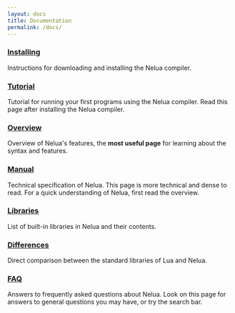 ```yaml
---
layout: docs
title: Documentation
permalink: /docs/
---
```


### [Installing](/installing/)

Instructions for downloading and installing the Nelua compiler.

### [Tutorial](/tutorial/)

Tutorial for running your first programs using the Nelua compiler.
Read this page after installing the Nelua compiler.

### [Overview](/overview/)

Overview of Nelua's features,
the **most useful page** for learning about the syntax and features.

### [Manual](/manual/)

Technical specification of Nelua. This page is more technical
and dense to read. For a quick understanding of Nelua, first read the overview.

### [Libraries](/libraries/)

List of built-in libraries in Nelua and their contents.

### [Differences](/diffs/)

Direct comparison between the standard libraries of Lua and Nelua.

### [FAQ](/faq/)

Answers to frequently asked questions about Nelua.
Look on this page for answers to general questions you may have, or try the search bar.
